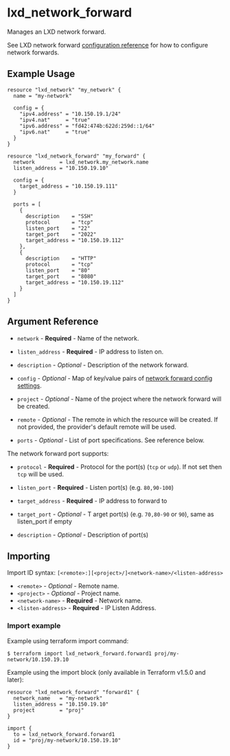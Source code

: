 # lxd_network_forward

Manages an LXD network forward.

See LXD network forward [configuration reference](https://documentation.ubuntu.com/lxd/en/latest/howto/network_forwards/) for how to configure network forwards.

## Example Usage

```hcl
resource "lxd_network" "my_network" {
  name = "my-network"

  config = {
    "ipv4.address" = "10.150.19.1/24"
    "ipv4.nat"     = "true"
    "ipv6.address" = "fd42:474b:622d:259d::1/64"
    "ipv6.nat"     = "true"
  }
}

resource "lxd_network_forward" "my_forward" {
  network        = lxd_network.my_network.name
  listen_address = "10.150.19.10"

  config = {
    target_address = "10.150.19.111"
  }

  ports = [
    {
      description    = "SSH"
      protocol       = "tcp"
      listen_port    = "22"
      target_port    = "2022"
      target_address = "10.150.19.112"
    },
    {
      description    = "HTTP"
      protocol       = "tcp"
      listen_port    = "80"
      target_port    = "8080"
      target_address = "10.150.19.112"
    }
  ]
}
```

## Argument Reference

* `network` - **Required** - Name of the network.

* `listen_address` - **Required** - IP address to listen on.

* `description` - *Optional* - Description of the network forward.

* `config` - *Optional* - Map of key/value pairs of
  [network forward config settings](https://documentation.ubuntu.com/lxd/en/latest/howto/network_forwards/).

* `project` - *Optional* - Name of the project where the network forward will be created.

* `remote` - *Optional* - The remote in which the resource will be created. If
  not provided, the provider's default remote will be used.

* `ports` - *Optional* - List of port specifications. See reference below.

The network forward port supports:

* `protocol` - **Required** - Protocol for the port(s) (`tcp` or `udp`). If not set then `tcp` will be used.

* `listen_port` - **Required** - Listen port(s) (e.g. `80,90-100`)

* `target_address` - **Required** - IP address to forward to

* `target_port` - *Optional* - T arget port(s) (e.g. `70,80-90` or `90`), same as listen_port if empty

* `description` - *Optional* - Description of port(s)

## Importing

Import ID syntax: `[<remote>:][<project>/]<network-name>/<listen-address>`

* `<remote>` - *Optional* - Remote name.
* `<project>` - *Optional* - Project name.
* `<network-name>` - **Required** - Network name.
* `<listen-address>` - **Required** - IP Listen Address.

### Import example

Example using terraform import command:

```shell
$ terraform import lxd_network_forward.forward1 proj/my-network/10.150.19.10
```

Example using the import block (only available in Terraform v1.5.0 and later):

```hcl
resource "lxd_network_forward" "forward1" {
  network_name   = "my-network"
  listen_address = "10.150.19.10"
  project        = "proj"
}

import {
  to = lxd_network_forward.forward1
  id = "proj/my-network/10.150.19.10"
}
```
